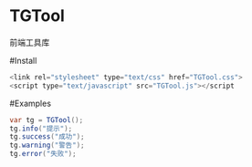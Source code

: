 # TGTool
前端工具库

#Install
```java  
<link rel="stylesheet" type="text/css" href="TGTool.css">
<script type="text/javascript" src="TGTool.js"></script
```

#Examples
```java  
var tg = TGTool();
tg.info("提示");
tg.success("成功");
tg.warning("警告");
tg.error("失败");
```

